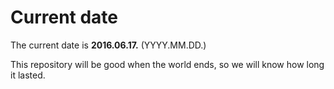 # Current date

The current date is **2016.06.17.** (YYYY.MM.DD.)

This repository will be good when the world ends, so we will know how long it lasted.